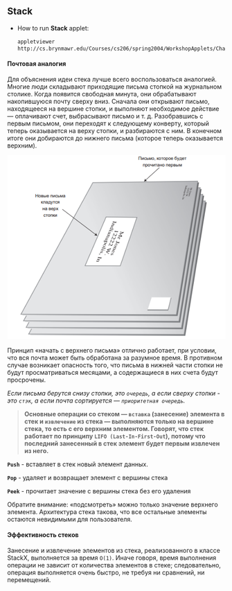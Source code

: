 ## Stack

 - How to run **Stack** applet:
 
   ```
   appletviewer http://cs.brynmawr.edu/Courses/cs206/spring2004/WorkshopApplets/Chap04/Stack/Stack.html
   ```
   
#### Почтовая аналогия

Для объяснения идеи стека лучше всего воспользоваться аналогией. Многие люди
складывают приходящие письма стопкой на журнальном столике. Когда появится
свободная минута, они обрабатывают накопившуюся почту сверху вниз. Сначала
они открывают письмо, находящееся на вершине стопки, и выполняют необходимое
действие — оплачивают счет, выбрасывают письмо и т. д. Разобравшись с первым
письмом, они переходят к следующему конверту, который теперь оказывается на
верху стопки, и разбираются с ним. В конечном итоге они добираются до нижнего
письма (которое теперь оказывается верхним).

![alt text](images/stack1.png)

Принцип «начать с верхнего письма» отлично работает, при условии, что вся
почта может быть обработана за разумное время. В противном случае возникает
опасность того, что письма в нижней части стопки не будут просматриваться месяцами, а содержащиеся в них счета будут просрочены.

_Если письма берутся снизу стопки, это `очередь`, а если сверху стопки - это `стэк`, а если почта сортируется — `приоритетная очередь`._

> **Основные операции со стеком — `вставка` (занесение) элемента в стек и `извлечение` из стека — выполняются только на вершине стека, то есть с его верхним элементом. 
> Говорят, что стек работает по принципу `LIFO (Last-In-First-Out`), потому
> что последний занесенный в стек элемент будет первым извлечен из него.**

**`Push`** - вставляет в стек новый элемент данных.

**`Pop`** - удаляет и возвращает элемент с вершины стека

**`Peek`** - прочитает значение с вершины стека без его удаления

Обратите внимание: «подсмотреть» можно только значение верхнего элемента.
Архитектура стека такова, что все остальные элементы остаются невидимыми для
пользователя.

#### Эффективность стеков
Занесение и извлечение элементов из стека, реализованного в классе StackX, выполняется за время `O(1)`. Иначе говоря, время выполнения операции не зависит от
количества элементов в стеке; следовательно, операция выполняется очень быстро,
не требуя ни сравнений, ни перемещений.